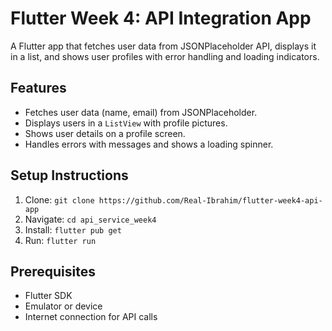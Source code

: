 # Flutter Week 4: API Integration App

A Flutter app that fetches user data from JSONPlaceholder API, displays it in a list, and shows user profiles with error handling and loading indicators.

## Features
- Fetches user data (name, email) from JSONPlaceholder.
- Displays users in a `ListView` with profile pictures.
- Shows user details on a profile screen.
- Handles errors with messages and shows a loading spinner.

## Setup Instructions
1. Clone: `git clone https://github.com/Real-Ibrahim/flutter-week4-api-app`
2. Navigate: `cd api_service_week4`
3. Install: `flutter pub get`
4. Run: `flutter run`

## Prerequisites
- Flutter SDK
- Emulator or device
- Internet connection for API calls